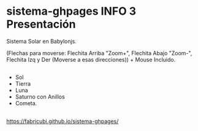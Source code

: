 # sistema-ghpages  INFO 3 Presentación
Sistema Solar en Babylonjs. 

(Flechas para moverse: Flechita Arriba "Zoom+", Flechita Abajo "Zoom-", Flechita Izq y Der (Moverse a esas direcciones)) + Mouse Incluido.
##
- Sol
- Tierra
- Luna
- Saturno con Anillos
- Cometa.
##
https://fabricubi.github.io/sistema-ghpages/
